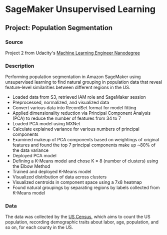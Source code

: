 # SageMaker Unsupervised Learning

## Project: Population Segmentation

### Source 

Project 2 from Udacity's [Machine Learning Engineer Nanodegree](https://www.udacity.com/course/machine-learning-engineer-nanodegree--nd009t)

### Description

Performing population segmentation in Amazon SageMaker using unsupervised learning to find natural grouping in population data that reveal feature-level similarities between different regions in the US.

- Loaded data from S3, retrieved IAM role and SageMaker session
- Preprocessed, normalized, and visualized data 
- Convert various data into RecordSet format for model fitting 
- Applied dimensionality reduction via Principal Component Analysis (PCA) to reduce the number of features from 34 to 7 
- Loaded PCA model using MXNet 
- Calculate explained variance for various numbers of principal components 
- Examined makeup of PCA components based on weightings of original features and found the top 7 principal components make up ~80% of the data variance
- Deployed PCA model 
- Defining a K-Means model and chose K = 8 (number of clusters) using the Elbow Method 
- Trained and deployed K-Means model 
- Visualized distribution of data across clusters
- Visualized centroids in component space using a 7x8 heatmap
- Found natural groupings by separating regions by labels collected from K-Means model 

### Data 

The data was collected by the [US Census](https://en.wikipedia.org/wiki/United_States_Census), 
which aims to count the US population, recording demographic traits about labor, age, population, and so on, 
for each county in the US. 
